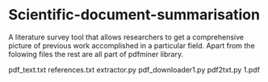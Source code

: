 # Scientific-document-summarisation
A literature survey tool that allows researchers to get a comprehensive picture of previous work accomplished in a particular field.
Apart from the folowing files the rest are all part of pdfminer library.

pdf_text.txt
references.txt
extractor.py
pdf_downloader1.py
pdf2txt.py
1.pdf
